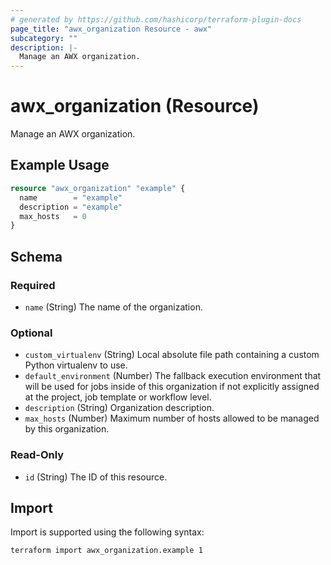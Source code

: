 ```yaml
---
# generated by https://github.com/hashicorp/terraform-plugin-docs
page_title: "awx_organization Resource - awx"
subcategory: ""
description: |-
  Manage an AWX organization.
---
```


# awx_organization (Resource)

Manage an AWX organization.

## Example Usage

```terraform
resource "awx_organization" "example" {
  name        = "example"
  description = "example"
  max_hosts   = 0
}
```

<!-- schema generated by tfplugindocs -->
## Schema

### Required

- `name` (String) The name of the organization.

### Optional

- `custom_virtualenv` (String) Local absolute file path containing a custom Python virtualenv to use.
- `default_environment` (Number) The fallback execution environment that will be used for jobs inside of this organization if not explicitly assigned at the project, job template or workflow level.
- `description` (String) Organization description.
- `max_hosts` (Number) Maximum number of hosts allowed to be managed by this organization.

### Read-Only

- `id` (String) The ID of this resource.

## Import

Import is supported using the following syntax:

```shell
terraform import awx_organization.example 1
```

